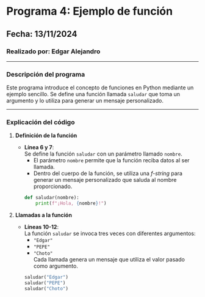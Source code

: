 # Programa 4: Ejemplo de función  
## Fecha: 13/11/2024  
### Realizado por: Edgar Alejandro  

---

### **Descripción del programa**  
Este programa introduce el concepto de funciones en Python mediante un ejemplo sencillo. Se define una función llamada `saludar` que toma un argumento y lo utiliza para generar un mensaje personalizado.

---

### **Explicación del código**  

1. **Definición de la función**  
   - **Línea 6 y 7**:  
     Se define la función `saludar` con un parámetro llamado `nombre`.  
     - El parámetro `nombre` permite que la función reciba datos al ser llamada.  
     - Dentro del cuerpo de la función, se utiliza una *f-string* para generar un mensaje personalizado que saluda al nombre proporcionado.  
     ```python
     def saludar(nombre):
         print(f"¡Hola, {nombre}!")
     ```  

2. **Llamadas a la función**  
   - **Líneas 10-12**:  
     La función `saludar` se invoca tres veces con diferentes argumentos:  
     - `"Edgar"`  
     - `"PEPE"`  
     - `"Choto"`  
     Cada llamada genera un mensaje que utiliza el valor pasado como argumento.  
     ```python
     saludar("Edgar")
     saludar("PEPE")
     saludar("Choto")
     ``` 
